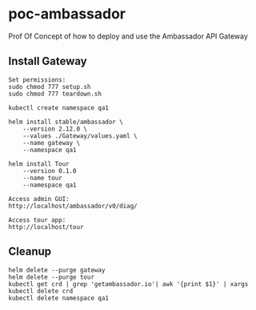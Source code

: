 # poc-ambassador
Prof Of Concept of how to deploy and use the Ambassador API Gateway

## Install Gateway
```
Set permissions:
sudo chmod 777 setup.sh
sudo chmod 777 teardown.sh

kubectl create namespace qa1

helm install stable/ambassador \
    --version 2.12.0 \
    --values ./Gateway/values.yaml \
    --name gateway \
    --namespace qa1

helm install Tour
    --version 0.1.0
    --name tour
    --namespace qa1 

Access admin GUI:
http://localhost/ambassador/v0/diag/

Access tour app:
http://localhost/tour
```

## Cleanup
```
helm delete --purge gateway
helm delete --purge tour
kubectl get crd | grep 'getambassador.io'| awk '{print $1}' | xargs kubectl delete crd
kubectl delete namespace qa1
```